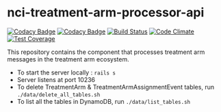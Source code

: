 nci-treatment-arm-processor-api
=================================
[![Codacy Badge](https://api.codacy.com/project/badge/Grade/d72ed05402a54c3398ad1fec364b5661)](https://www.codacy.com/app/adithya-sampatoor/nci-treatment-arm-processor-api?utm_source=github.com&utm_medium=referral&utm_content=CBIIT/nci-treatment-arm-processor-api&utm_campaign=badger)
[![Codacy Badge](https://api.codacy.com/project/badge/Coverage/e6a78261cdb54724a08ececc0c66e4ac)](https://www.codacy.com/app/FNLCR/nci-treatment-arm-processor-api?utm_source=github.com&amp;utm_medium=referral&amp;utm_content=CBIIT/nci-treatment-arm-processor-api&amp;utm_campaign=Badge_Coverage)
[![Build Status](https://travis-ci.org/CBIIT/nci-treatment-arm-processor-api.svg?branch=master)](https://travis-ci.org/CBIIT/nci-treatment-arm-processor-api)
[![Code Climate](https://codeclimate.com/github/CBIIT/nci-treatment-arm-processor-api/badges/gpa.svg)](https://codeclimate.com/github/CBIIT/nci-treatment-arm-processor-api)
[![Test Coverage](https://codeclimate.com/github/CBIIT/nci-treatment-arm-processor-api/badges/coverage.svg)](https://codeclimate.com/github/CBIIT/nci-treatment-arm-processor-api/coverage)

This repository contains the component that processes treatment arm messages in the treatment arm ecosystem.

* To start the server locally : `rails s`
* Server listens at port 10236
* To delete TreatmentArm & TreatmentArmAssignmentEvent tables, run `./data/delete_all_tables.sh`
* To list all the tables in DynamoDB, run `./data/list_tables.sh`